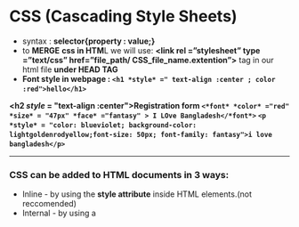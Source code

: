 # CSS (Cascading Style Sheets)

- syntax :   **selector{property : value;}**
- to **MERGE** **css in HTM**L we will use: **<link rel =”stylesheet” type =”text/css” href=”file_path/ CSS_file_name.extention”>** tag in our html file **under HEAD TAG**
- **Font style in webpage :
`<h1 *style* =" text-align :center ; color :red">hello</h1>`**

**<h2 *style* = "text-align :center">Registration form</h2>
`<*font* *color* ="red" *size* = "47px" *face* ="fantasy" > I LOve Bangladesh</*font*>`
`<p *style* = "color: blueviolet; background-color: lightgoldenrodyellow;font-size: 50px; font-family: fantasy">i love bangladesh</p>`**

---

### **CSS can be added to HTML documents in 3 ways:**

- Inline - by using the **style attribute** inside HTML elements.(not reccomended)
- Internal - by using a <style> element in the <head> section.
- External - by using a <link> element to link to an external CSS file.

### Inline & Internal :

- **<h1 style =” color:  ___; font-size : __ px “>** (inline style)
- **internal style** is written **inside head**

```html
****<style type ="text/css">**
    h1 **{** color:green; **}**
    p **{** color:pink; **}**
    **</style>**
    </head>
    <body>**

    **<h1>This is a heading</h1>
    <p>This is a paragraph.</p>**
```

<p>Notice that if some properties have been defined for the same selector (element) in different style sheets, t**he value from the last read style sheet will be used!**</p>

### **External CSS (recommended)**

**Written inside head** 

External CSS is **a form of CSS which is used to add styling to multiple HTML pages at a time.** The external CSS is always saved with the **. css extension**

and in .css file we’ll write what we write in html under style tag

- to **merge Css in HTM**L we will use: **<link rel =”stylesheet” type =”text/css” href=”file_path/ CSS_file_name.extention”>** tag in our html file **under HEAD TAG**

### Class &ID

written inside head

- class will start with   **.(DOT)**
- class are reusable

```
<style type ="text/css">
            **.classNAMWE**
       {     color :red;   font-size : 700%;     }
            **#STYLEname**
            {     color : blue;        }
        </style>
    </head>
    <body>
       <h1 **class ="classNAME">** this is afrin sultana Akhi</h1>
       <h1 **id ="STYLEname">** i'm from jessore</h1>
    </body>
```

- ID start with **# (HASH**
- hash can be use for only one time

---

to use **multiple style in one tag**

```html
<style ="text/class">
            **.idname**
            {      background-color:aquamarine;     }
            **.idname2** p{
                 color :rgb(199, 130, 45);
                 font-size: 100px; }
        </style>
    </head>
    <body>
 ********<div class ="idname idname2"> *********
            <h1>first portion</h1>
            <p> bottom portion</p>
```

```html
<style ="text/class">
            #idnamee
            {      background-color:aquamarine;     }
            #idnamee p{
                 color :rgb(199, 130, 45);
                 font-size: 600%;
            }
        </style>
    </head>
    <body>
        <div id ="idnamee">
            <h1>first portion</h1>
            <p> bottom portion</p>
```

### **selectors and combinators**

**Universal Selector** 

- USE UNIVERSAL SELECtor  we use *(astrick){ }

**universal selector**

- first tag,2nd tag {   }
- h1,p {  }

descendent selector **:**

```html
**The descendant selector matches all elements that are descendants of a specified element.
        The following example selects all <p> elements inside <div> elements: 
        Example
        div p {**
             background-color: yellow;
        **}  
    </body>**
```

child selector **:**

```html
**The child selector selects all elements that are the children of a specified element.
  The following example selects all <p> elements that are children of a <div> element:       
  Example
        div > p {**
          background-color: yellow;
        **}**
```

adjacent sibling **:**

```html
The adjacent sibling selector is used to select an element that is directly after another specific element.
Sibling elements must have the same parent element, and "adjacent" means "immediately following".
The following example selects the first <p> element that are placed immediately after <div> elements:
Example
**div + p {**
  background-color: yellow;
}
```

generaal sibling **:**

```html
The general sibling selector selects all elements that are next siblings of a specified element.
        The following example selects all <p> elements that are next siblings of <div> elements:       
        Example
        **div ~ p {**
```

[css full course bangla tutorial 7 :  selectors and combinators](https://www.youtube.com/watch?v=tzsteHDBb9g&ab_channel=AnisulIslam)

### **Font styling & color,text in web page**

if font name is more than one word then it’llbe written under **“”(double quatation)**

- to use Hexa Decimal color code we use **# before color code number**

```
<style>
            **.stylee**
            {
       **font-family : "Times new roman",times,serif;**
                font-weight : bold;   text-align: center;     }
    body{    background-color: #0061B1;  }
            h1 { color: red; }
        </style>
    </head>
    <body>
        <h1 **class ="stylee"**> This is a paragraph</h1>
        </body>
```

**TEXT DECORATION property:**

| https://www.w3schools.com/cssref/css3_pr_text-decoration-line.php | Sets the kind of text decoration to use (like underline, overline, line-through) | https://www.w3schools.com/cssref/playdemo.php?filename=playcss_text-decoration-line |
| --- | --- | --- |
| https://www.w3schools.com/cssref/css3_pr_text-decoration-color.php | Sets the color of the text decoration | https://www.w3schools.com/cssref/playdemo.php?filename=playcss_text-decoration-color |
| https://www.w3schools.com/cssref/css3_pr_text-decoration-style.php | Sets the style of the text decoration (like solid, wavy, dotted, dashed, double) | https://www.w3schools.com/cssref/playdemo.php?filename=playcss_text-decoration-style |
| https://www.w3schools.com/cssref/pr_text_text-decoration-thickness.php | Sets the thickness of the decoration line |  |
| initial | Sets this property to its default value. https://www.w3schools.com/cssref/css_initial.phphttps://www.w3schools.com/cssref/css_initial.php |  |
| inherit | Inherits this property from its parent element. https://www.w3schools.com/cssref/css_inherit.phphttps://www.w3schools.com/cssref/css_inherit.php |  |
1. text-transformation
2. text-shadow
3. text-uppercase 
4. word-spacing (can use neg value)

### Margin ,Padding, Border,Content

# Margin - Individual Sides

CSS has properties for specifying the margin for each side of an element:

- `margin-top`
- `margin-right`
- `margin-bottom`
- `margin-left`

All the margin properties can have the following values:

- auto - the browser calculates the margin
- *length* - specifies a margin in px, pt, cm, etc.
- *%* - specifies a margin in % of the width of the containing element
- inherit - specifies that the margin should be inherited from the parent element

**Tip:** Negative values are allowed.

If the `margin` property has three values:

- **margin: 25px 50px 75px;**
    - top margin is 25px
    - right and left margins are 50px
    - bottom margin is 75px

If the `margin` property has two values:

- **margin: 25px 50px;**
    - top and bottom margins are 25px
    - right and left margins are 50px

If the `margin` property has one value:

- **margin: 25px;**
    - all four margins are 25px
    
- **Padding :** is used to create space around an element's content, inside of any defined borders. (**SIMILAR TO MARGIN)_**

![Screenshot_1.png](CSS%20(Cascading%20Style%20Sheets)%2031cef1e9f45d47b583e33e4231f3812c/Screenshot_1.png)

**The `border-style` property specifies what kind of border to display.**

The following values are allowed :

![Screenshot_2.png](CSS%20(Cascading%20Style%20Sheets)%2031cef1e9f45d47b583e33e4231f3812c/Screenshot_2.png)

- `double` - Defines a double border
- `groove` - Defines a 3D grooved border. The effect depends on the border-color value
- `ridge` - Defines a 3D ridged border. The effect depends on the border-color value
- `inset` - Defines a 3D inset border. The effect depends on the border-color value
- `outset` - Defines a 3D outset border. The effect depends on the border-color value
- `none` - Defines no border
- `hidden` - Defines a hidden border
- border radious

The `border-style` property can have from one to four values (for the top border, right border, bottom border, and the left border).

### **Inline / block, max-width / width**

Every HTML element has a default display value, depending on what type of element it is.

There are two display values: block and inline. 

---

### Block-level Elements

A block-level element always starts on a new line, and the browsers automatically add some space (a margin) before and after the element.

 always takes up the full width available (stretches out to the left and right as far as it can).

Two commonly used block elements are: `<p>` and `<div>`.

The `<p>` element defines a paragraph in an HTML document.

The `<div>` element defines a division or a section in an HTML document

### Inline Elements

An inline element does not start on a new line.

An inline element only takes up as much width as necessary.

This is a <span> element inside a paragraph.

- **we can turn Block level elements into inline elements by typing display : inline;**
1. max-width helps to resize

### **Pseudo class and Pseudo element**

syntax : **selector: pseudo-class { property: value;  }**

A pseudo-class is used to define a special state of an element.

it can be used to:

- Style an element when a user mouses over it
- Style visited and unvisited links differently
- Style an element when it gets focus

**Note:** `a:hover` MUST come after `a:link` and `a:visited` in the CSS definition in order to be effective! `a:active` MUST come after `a:hover` in the CSS definition in order to be effective! Pseudo-class names are not case-sensitive.

**nth child**

A CSS pseudo-element is used to style specified parts of an element.

For example, it can be used to:

- Style the first letter, or line, of an element
- Insert content before, or after, the content of an element

syntax :  **selector::pseudo-element { property: value; }**

exmp:

**img:hover {color : red;}**

### **CSS Specificity**

**to check  higher priority :** 

**1. last updated> before update**

  **2. higher specificity score**

**a** = number of id

**b** = number classes and attributes ,pseudo-classes

**c** = number of elements , psuedo-elements

```css
h1{
    background-color: brown;
}
/* a =0 b = 0 c= 1 == 001 */
```

### Background-Image, **Gradient - Linear, radial**

```css
                    **/* to add backgrokund image : */**
**Selector{
 background-image : url("filename.extension")
	background-repeat : no-repeat; repeat-y; repeat-x;
	background-position : right-top;
background-attachment : fixed;
}
/* for shortcut we can also use*/
background : color url("filename.extention") no-repeat right top;**

```

---

### Float, Navigation menu

[css full course bangla tutorial 24 : How to create navigation menu](https://youtu.be/KS8EW01JE_I)

| Property | Description |  |
| --- | --- | --- |
| https://www.w3schools.com/cssref/css3_pr_box-sizing.asp | Defines how the width and height of an element are calculated: should they include padding and borders, or not |  |
| https://www.w3schools.com/cssref/pr_class_clear.asp | Specifies what should happen with the element that is next to a floating element |  |
| https://www.w3schools.com/cssref/pr_class_float.asp | Specifies whether an element should float to the left, right, or not at all |  |
| https://www.w3schools.com/cssref/pr_pos_overflow.asp | Specifies what happens if content overflows an element's box |  |
| https://www.w3schools.com/cssref/css3_pr_overflow-x.asp | Specifies what to do with the left/right edges of the content if it overflows the element's content area |  |
| https://www.w3schools.com/cssref/css3_pr_overflow-y.asp | Specifies what to do with the top/bottom edges of the content if it overflows the element's content area |  |